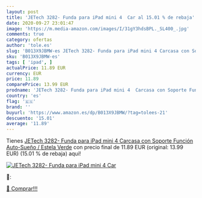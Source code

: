 ```yaml
---
layout: post
title: 'JETech 3282- Funda para iPad mini 4  Car al 15.01 % de rebaja'
date: 2020-09-27 23:01:47
image: 'https://m.media-amazon.com/images/I/31gY3hdsBPL._SL400_.jpg'
comments: true
category: ofertas
author: 'tole.es'
slug: 'B013X9JBMW-es JETech 3282- Funda para iPad mini 4 Carcasa con Soporte...'
sku: 'B013X9JBMW-es'
tags: [ 'ipad', ]
actualPrice: 11.89 EUR
currency: EUR
price: 11.89
comparePrice: 13.99 EUR
prodname: 'JETech 3282- Funda para iPad mini 4  Carcasa con Soporte Función  Auto-Sueño / Estela  Verde'
country: 'es'
flag: '🇪🇸'
brand: ''
buyurl: 'https://www.amazon.es/dp/B013X9JBMW/?tag=tolees-21'
descuento: '15.01'
average: '11.89'
---
```


Tienes [JETech 3282- Funda para iPad mini 4  Carcasa con Soporte Función  Auto-Sueño / Estela  Verde](https://www.amazon.es/dp/B013X9JBMW/?tag=tolees-21) con precio final de  11.89 EUR (original: 13.99 EUR) (15.01 %  de rebaja) aqui!

[![JETech 3282- Funda para iPad mini 4  Car](https://m.media-amazon.com/images/I/31gY3hdsBPL._SL400_.jpg)](https://www.amazon.es/dp/B013X9JBMW/?tag=tolees-21)

🔎:


[🛒 Comprar!!!](https://www.amazon.es/dp/B013X9JBMW/?tag=tolees-21)
